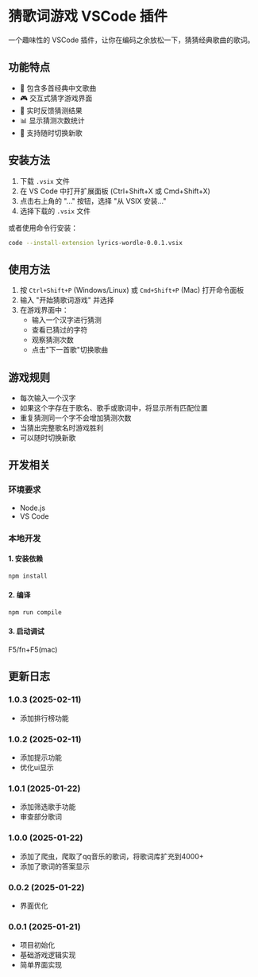 # 猜歌词游戏 VSCode 插件

一个趣味性的 VSCode 插件，让你在编码之余放松一下，猜猜经典歌曲的歌词。

## 功能特点

- 🎵 包含多首经典中文歌曲
- 🎮 交互式猜字游戏界面
- 🎯 实时反馈猜测结果
- 📊 显示猜测次数统计
- 🔄 支持随时切换新歌

## 安装方法

1. 下载 `.vsix` 文件
2. 在 VS Code 中打开扩展面板 (Ctrl+Shift+X 或 Cmd+Shift+X)
3. 点击右上角的 "..." 按钮，选择 "从 VSIX 安装..."
4. 选择下载的 `.vsix` 文件

或者使用命令行安装：

```bash
code --install-extension lyrics-wordle-0.0.1.vsix
```


## 使用方法

1. 按 `Ctrl+Shift+P` (Windows/Linux) 或 `Cmd+Shift+P` (Mac) 打开命令面板
2. 输入 "开始猜歌词游戏" 并选择
3. 在游戏界面中：
   - 输入一个汉字进行猜测
   - 查看已猜过的字符
   - 观察猜测次数
   - 点击"下一首歌"切换歌曲

## 游戏规则

- 每次输入一个汉字
- 如果这个字存在于歌名、歌手或歌词中，将显示所有匹配位置
- 重复猜测同一个字不会增加猜测次数
- 当猜出完整歌名时游戏胜利
- 可以随时切换新歌

## 开发相关

### 环境要求

- Node.js
- VS Code

### 本地开发

#### 1. 安装依赖

```bash
npm install
```

#### 2. 编译

```bash
npm run compile
```

#### 3. 启动调试

F5/fn+F5(mac)


## 更新日志

### 1.0.3 (2025-02-11)
- 添加排行榜功能

### 1.0.2 (2025-02-11)
- 添加提示功能
- 优化ui显示

### 1.0.1 (2025-01-22)
- 添加筛选歌手功能
- 审查部分歌词

### 1.0.0 (2025-01-22)
- 添加了爬虫，爬取了qq音乐的歌词，将歌词库扩充到4000+
- 添加了歌词的答案显示


### 0.0.2 (2025-01-22)
- 界面优化

### 0.0.1 (2025-01-21)
- 项目初始化
- 基础游戏逻辑实现
- 简单界面实现
